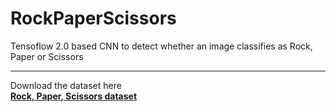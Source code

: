 # RockPaperScissors
 
 Tensoflow 2.0 based CNN to detect whether an image classifies as Rock, Paper or Scissors

***

Download the dataset here 
</br>
__[Rock, Paper, Scissors dataset](http://www.laurencemoroney.com/rock-paper-scissors-dataset/)__